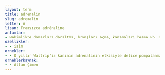 ```yaml
---
layout: term
title: adrenalin
slug: adrenalin
letter: A
lisan: Fransızca adrénaline
anlamlar:
- Hekimlikte damarları daraltma, bronşları açma, kanamaları kesme vb. amaçlarla kullanılan, kan şekerinin yükselmesine yol açan böbrek üstü bezlerinin salgısı
ozellikler:
- - isim
ornekler:
- - O yıllar Waltrip'in kanının adrenalinin etkisiyle delice pompalanmak istediği yıllardı.
orneklerkaynak:
- - Altan Çimen
---
```

